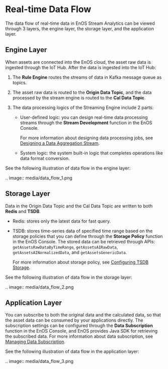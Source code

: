 # Real-time Data Flow

The data flow of real-time data in EnOS Stream Analytics can be viewed through 3 layers, the engine layer, the storage layer, and the application layer.

## Engine Layer

When assets are connected into the EnOS cloud, the asset raw data is ingested through the IoT Hub. After the data is ingested into the IoT Hub:

1. The **Rule Engine** routes the streams of data in Kafka message queue as topics.

2. The asset raw data is routed to the **Origin Data Topic**, and the data processed by the stream engine is routed to the **Cal Data Topic**.

3. The data processing logics of the Streaming Engine include 2 parts:

   - User-defined logic: you can design real-time data processing streams through the **Stream Development** function in the EnOS Console. 

     For more information about designing data processing jobs, see [Designing a Data Aggregation Stream](https://www.envisioniot.com/docs/online-data/en/latest/designing_ai_pipeline.html).  

   - System logic: the system built-in logic that completes operations like data format conversion.

See the following illustration of data flow in the engine layer:

.. image:: media/data_flow_1.png

## Storage Layer

Data in the Origin Data Topic and the Cal Data Topic are written to both **Redis** and **TSDB**.

- Redis: stores only the latest data for fast query.

- TSDB: stores time-series data of specified time range based on the storage policies that you can define through the **Storage Policy** function in the EnOS Console. The stored data can be retrieved through APIs: `getAssetsRawDataByTimeRange`, `getAssetsAIRawData`, `getAssetsAINormalizedData`, and `getAssetsGenericData`. 

   For more information about storage policy, see [Configuring TSDB Storage](https://www.envisioniot.com/docs/data-asset/en/latest/configuring_tsdb_storage.html).

See the following illustration of data flow in the storage layer:

.. image:: media/data_flow_2.png

## Application Layer

You can subscribe to both the original data and the calculated data, so that the asset data can be consumed by your applications directly. The subscription settings can be configured through the **Data Subscription** function in the EnOS Console, and EnOS provides Java SDK for retrieving the subscribed data. For more information about data subscription, see [Managing Data Subscription](https://www.envisioniot.com/docs/data-asset/en/latest/managing_data_subscription.html).

See the following illustration of data flow in the application layer:

.. image:: media/data_flow_3.png

<!--end-->
